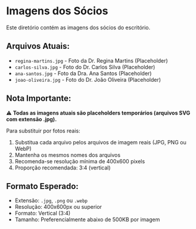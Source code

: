 # Imagens dos Sócios

Este diretório contém as imagens dos sócios do escritório.

## Arquivos Atuais:

- `regina-martins.jpg` - Foto da Dr. Regina Martins (Placeholder)
- `carlos-silva.jpg` - Foto do Dr. Carlos Silva (Placeholder)
- `ana-santos.jpg` - Foto da Dra. Ana Santos (Placeholder)
- `joao-oliveira.jpg` - Foto do Dr. João Oliveira (Placeholder)

## Nota Importante:

⚠️ **Todas as imagens atuais são placeholders temporários (arquivos SVG com extensão .jpg).**

Para substituir por fotos reais:
1. Substitua cada arquivo pelos arquivos de imagem reais (JPG, PNG ou WebP)
2. Mantenha os mesmos nomes dos arquivos
3. Recomenda-se resolução mínima de 400x600 pixels
4. Proporção recomendada: 3:4 (vertical)

## Formato Esperado:
- Extensão: `.jpg`, `.png` ou `.webp`
- Resolução: 400x600px ou superior
- Formato: Vertical (3:4)
- Tamanho: Preferencialmente abaixo de 500KB por imagem 